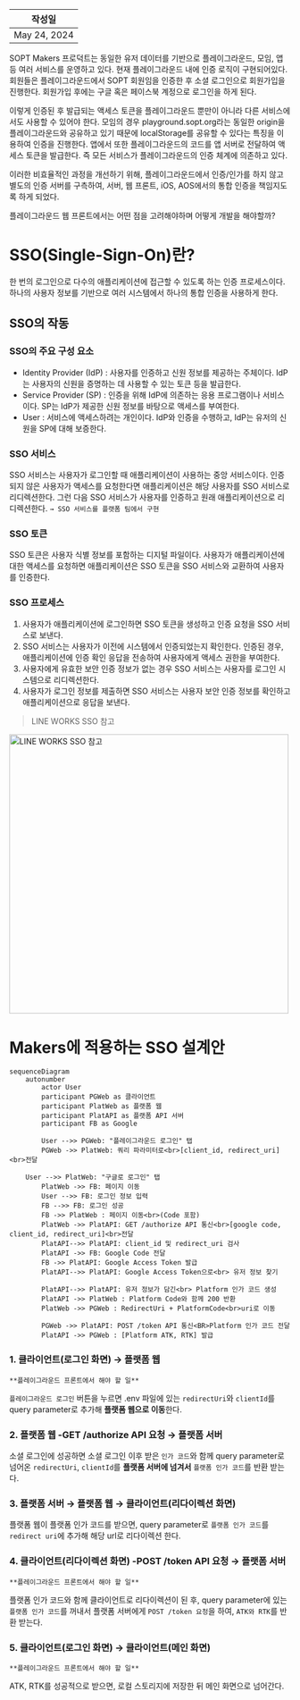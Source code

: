 | 작성일       |
| ------------ |
| May 24, 2024 |

SOPT Makers 프로덕트는 동일한 유저 데이터를 기반으로 플레이그라운드, 모임, 앱 등 여러 서비스를 운영하고 있다. 현재 플레이그라운드 내에 인증 로직이 구현되어있다. 회원들은 플레이그라운드에서 SOPT 회원임을 인증한 후 소셜 로그인으로 회원가입을 진행한다. 회원가입 후에는 구글 혹은 페이스북 계정으로 로그인을 하게 된다.

이렇게 인증된 후 발급되는 액세스 토큰을 플레이그라운드 뿐만이 아니라 다른 서비스에서도 사용할 수 있어야 한다. 모임의 경우 playground.sopt.org라는 동일한 origin을 플레이그라운드와 공유하고 있기 때문에 localStorage를 공유할 수 있다는 특징을 이용하여 인증을 진행한다. 앱에서 또한 플레이그라운드의 코드를 앱 서버로 전달하여 액세스 토큰을 발급한다. 즉 모든 서비스가 플레이그라운드의 인증 체계에 의존하고 있다.

이러한 비효율적인 과정을 개선하기 위해, 플레이그라운드에서 인증/인가를 하지 않고 별도의 인증 서버를 구측하여, 서버, 웹 프론트, iOS, AOS에서의 통합 인증을 책임지도록 하게 되었다.

플레이그라운드 웹 프론트에서는 어떤 점을 고려해야하며 어떻게 개발을 해야할까?

# SSO(Single-Sign-On)란?

한 번의 로그인으로 다수의 애플리케이션에 접근할 수 있도록 하는 인증 프로세스이다. 하나의 사용자 정보를 기반으로 여러 시스템에서 하나의 통합 인증을 사용하게 한다.

## SSO의 작동

### SSO의 주요 구성 요소

- Identity Provider (IdP) : 사용자를 인증하고 신원 정보를 제공하는 주체이다. IdP는 사용자의 신원을 증명하는 데 사용할 수 있는 토큰 등을 발급한다.
- Service Provider (SP) : 인증을 위해 IdP에 의존하는 응용 프로그램이나 서비스이다. SP는 IdP가 제공한 신원 정보를 바탕으로 액세스를 부여한다.
- User : 서비스에 액세스하려는 개인이다. IdP와 인증을 수행하고, IdP는 유저의 신원을 SP에 대해 보증한다.

### SSO 서비스

SSO 서비스는 사용자가 로그인할 때 애플리케이션이 사용하는 중앙 서비스이다. 인증되지 않은 사용자가 액세스를 요청한다면 애플리케이션은 해당 사용자를 SSO 서비스로 리디렉션한다. 그런 다음 SSO 서비스가 사용자를 인증하고 원래 애플리케이션으로 리디렉션한다. `→ SSO 서비스를 플랫폼 팀에서 구현`

### SSO 토큰

SSO 토큰은 사용자 식별 정보를 포함하는 디지털 파일이다. 사용자가 애플리케이션에 대한 액세스를 요청하면 애플리케이션은 SSO 토큰을 SSO 서비스와 교환하여 사용자를 인증한다.

### SSO 프로세스

1. 사용자가 애플리케이션에 로그인하면 SSO 토큰을 생성하고 인증 요청을 SSO 서비스로 보낸다.
2. SSO 서비스는 사용자가 이전에 시스템에서 인증되었는지 확인한다. 인증된 경우, 애플리케이션에 인증 확인 응답을 전송하여 사용자에게 액세스 권한을 부여한다.
3. 사용자에게 유효한 보안 인증 정보가 없는 경우 SSO 서비스는 사용자를 로그인 시스템으로 리디렉션한다.
4. 사용자가 로그인 정보를 제출하면 SSO 서비스는 사용자 보안 인증 정보를 확인하고 애플리케이션으로 응답을 보낸다.

> LINE WORKS SSO 참고

<img width="500" alt="LINE WORKS SSO 참고" src="https://github.com/simeunseo/TIL/assets/55528304/1f8828d8-efea-42e9-9173-bb42e959fc2b"/>


# Makers에 적용하는 SSO 설계안

```mermaid
sequenceDiagram
    autonumber
		actor User
		participant PGWeb as 클라이언트
		participant PlatWeb as 플랫폼 웹
		participant PlatAPI as 플랫폼 API 서버
		participant FB as Google

		User -->> PGWeb: "플레이그라운드 로그인" 탭
		PGWeb ->> PlatWeb: 쿼리 파라미터로<br>[client_id, redirect_uri]<br>전달

    User -->> PlatWeb: "구글로 로그인" 탭
		PlatWeb ->> FB: 페이지 이동
		User -->> FB: 로그인 정보 입력
		FB -->> FB: 로그인 성공
		FB ->> PlatWeb : 페이지 이동<br>(Code 포함)
		PlatWeb ->> PlatAPI: GET /authorize API 통신<br>[google code, client_id, redirect_uri]<br>전달
		PlatAPI-->> PlatAPI: client_id 및 redirect_uri 검사
		PlatAPI ->> FB: Google Code 전달
		FB ->> PlatAPI: Google Access Token 발급
		PlatAPI-->> PlatAPI: Google Access Token으로<br> 유저 정보 찾기

		PlatAPI-->> PlatAPI: 유저 정보가 담긴<br> Platform 인가 코드 생성
		PlatAPI ->> PlatWeb : Platform Code와 함께 200 반환
		PlatWeb ->> PGWeb : RedirectUri + PlatformCode<br>uri로 이동

		PGWeb ->> PlatAPI: POST /token API 통신<BR>Platform 인가 코드 전달
		PlatAPI ->> PGWeb : [Platform ATK, RTK] 발급

```

### 1. 클라이언트(로그인 화면) → 플랫폼 웹

`**플레이그라운드 프론트에서 해야 할 일**`

`플레이그라운드 로그인` 버튼을 누르면 .env 파일에 있는 `redirectUri`와 `clientId`를 query parameter로 추가해 **플랫폼 웹으로 이동**한다.

### 2. 플랫폼 웹 -GET /authorize API 요청 → 플랫폼 서버

소셜 로그인에 성공하면 소셜 로그인 이후 받은 `인가 코드`와 함께 query parameter로 넘어온 `redirectUri`, `clientId`를 **플랫폼 서버에 넘겨서** `플랫폼 인가 코드`를 반환 받는다.

### 3. 플랫폼 서버 → 플랫폼 웹 → 클라이언트(리다이렉션 화면)

플랫폼 웹이 플랫폼 인가 코드를 받으면, query parameter로 `플랫폼 인가 코드`를 `redirect uri`에 추가해 해당 url로 리다이렉션 한다.

### 4. 클라이언트(리다이렉션 화면) -POST /token API 요청 → 플랫폼 서버

`**플레이그라운드 프론트에서 해야 할 일**`

플랫폼 인가 코드와 함께 클라이언트로 리다이렉션이 된 후, query parameter에 있는 `플랫폼 인가 코드`를 꺼내서 플랫폼 서버에게 `POST /token 요청`을 하여, `ATK와 RTK`를 반환 받는다.

### 5. 클라이언트(로그인 화면) → 클라이언트(메인 화면)

`**플레이그라운드 프론트에서 해야 할 일**`

ATK, RTK를 성공적으로 받으면, 로컬 스토리지에 저장한 뒤 메인 화면으로 넘어간다.
